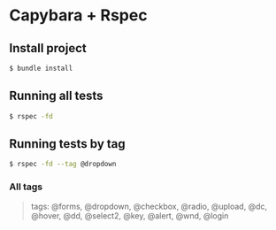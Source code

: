 # Capybara + Rspec

## Install project

```bash
$ bundle install
```

## Running all tests

```bash
$ rspec -fd
```

## Running tests by tag

```bash
$ rspec -fd --tag @dropdown
```

### All tags

> tags: @forms, @dropdown, @checkbox, @radio, @upload, @dc, @hover, @dd, @select2, @key, @alert, @wnd, @login
